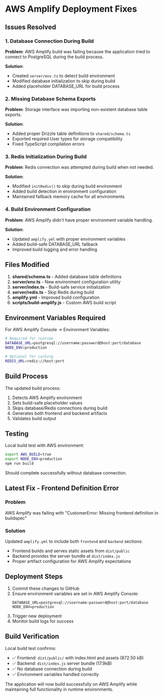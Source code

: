 # AWS Amplify Deployment Fixes

## Issues Resolved

### 1. Database Connection During Build
**Problem**: AWS Amplify build was failing because the application tried to connect to PostgreSQL during the build process.

**Solution**: 
- Created `server/env.ts` to detect build environment
- Modified database initialization to skip during build
- Added placeholder DATABASE_URL for build process

### 2. Missing Database Schema Exports
**Problem**: Storage interface was importing non-existent database table exports.

**Solution**: 
- Added proper Drizzle table definitions to `shared/schema.ts`
- Exported required User types for storage compatibility
- Fixed TypeScript compilation errors

### 3. Redis Initialization During Build
**Problem**: Redis connection was attempted during build when not needed.

**Solution**: 
- Modified `initRedis()` to skip during build environment
- Added build detection in environment configuration
- Maintained fallback memory cache for all environments

### 4. Build Environment Configuration
**Problem**: AWS Amplify didn't have proper environment variable handling.

**Solution**: 
- Updated `amplify.yml` with proper environment variables
- Added build-safe DATABASE_URL fallback
- Improved build logging and error handling

## Files Modified

1. **shared/schema.ts** - Added database table definitions
2. **server/env.ts** - New environment configuration utility
3. **server/index.ts** - Build-safe service initialization
4. **server/redis.ts** - Skip Redis during build
5. **amplify.yml** - Improved build configuration
6. **scripts/build-amplify.js** - Custom AWS build script

## Environment Variables Required

For AWS Amplify Console → Environment Variables:

```bash
# Required for runtime
DATABASE_URL=postgresql://username:password@host:port/database
NODE_ENV=production

# Optional for caching
REDIS_URL=redis://host:port
```

## Build Process

The updated build process:
1. Detects AWS Amplify environment
2. Sets build-safe placeholder values
3. Skips database/Redis connections during build
4. Generates both frontend and backend artifacts
5. Validates build output

## Testing

Local build test with AWS environment:
```bash
export AWS_BUILD=true
export NODE_ENV=production
npm run build
```

Should complete successfully without database connection.

## Latest Fix - Frontend Definition Error

### Problem
AWS Amplify was failing with "CustomerError: Missing frontend definition in buildspec"

### Solution
Updated `amplify.yml` to include both `frontend` and `backend` sections:
- Frontend builds and serves static assets from `dist/public`
- Backend provides the server bundle at `dist/index.js`
- Proper artifact configuration for AWS Amplify expectations

## Deployment Steps

1. Commit these changes to GitHub
2. Ensure environment variables are set in AWS Amplify Console:
   ```
   DATABASE_URL=postgresql://username:password@host:port/database
   NODE_ENV=production
   ```
3. Trigger new deployment
4. Monitor build logs for success

## Build Verification

Local build test confirms:
- ✅ Frontend: `dist/public/` with index.html and assets (872.50 kB)
- ✅ Backend: `dist/index.js` server bundle (17.9kB)
- ✅ No database connection during build
- ✅ Environment variables handled correctly

The application will now build successfully on AWS Amplify while maintaining full functionality in runtime environments.